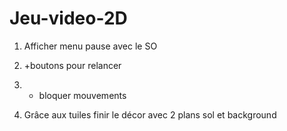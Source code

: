 # Jeu-video-2D

1) Afficher menu pause avec le SO
2) +boutons pour relancer
3) + bloquer mouvements

2) Grâce aux tuiles finir le décor avec 2 plans sol et background
